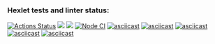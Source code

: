 ### Hexlet tests and linter status:
[![Actions Status](https://github.com/n1k1t1nat/frontend-project-lvl2/workflows/hexlet-check/badge.svg)](https://github.com/n1k1t1nat/frontend-project-lvl2/actions)
<a href="https://codeclimate.com/github/n1k1t1nat/frontend-project-lvl2/maintainability"><img src="https://api.codeclimate.com/v1/badges/5ead30c3d9d31b8516b3/maintainability" /></a>
<a href="https://codeclimate.com/github/n1k1t1nat/frontend-project-lvl2/test_coverage"><img src="https://api.codeclimate.com/v1/badges/5ead30c3d9d31b8516b3/test_coverage" /></a>
[![Node CI](https://github.com/n1k1t1nat/frontend-project-lvl2/actions/workflows/node.js.yml/badge.svg)](https://github.com/n1k1t1nat/frontend-project-lvl2/actions/workflows/node.js.yml)
[![asciicast](https://asciinema.org/a/PkoOKkVbkSSZBKotLEWGNy7cs.svg)](https://asciinema.org/a/PkoOKkVbkSSZBKotLEWGNy7cs)
[![asciicast](https://asciinema.org/a/bKT5y6suXPiwxej7TB84f9Xrh.svg)](https://asciinema.org/a/bKT5y6suXPiwxej7TB84f9Xrh)
[![asciicast](https://asciinema.org/a/jM5vlgf0NYp8Hn7vT6IfG2oSd.svg)](https://asciinema.org/a/jM5vlgf0NYp8Hn7vT6IfG2oSd)
[![asciicast](https://asciinema.org/a/J5IVs71KxSM1rpeGlKyiIcm79.svg)](https://asciinema.org/a/J5IVs71KxSM1rpeGlKyiIcm79)
[![asciicast](https://asciinema.org/a/t7lbbrrOKKQp3QOJlYLXANa7x.svg)](https://asciinema.org/a/t7lbbrrOKKQp3QOJlYLXANa7x)